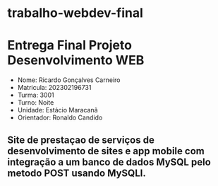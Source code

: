 # trabalho-webdev-final
# Entrega Final Projeto Desenvolvimento WEB

- Nome: Ricardo Gonçalves Carneiro
- Matricula: 202302196731
- Turma: 3001
- Turno: Noite
- Unidade: Estácio Maracanã
- Orientador: Ronaldo Candido

## Site de prestaçao de serviços de desenvolvimento de sites e app mobile com integração a um banco de dados MySQL pelo metodo POST usando MySQLI.
